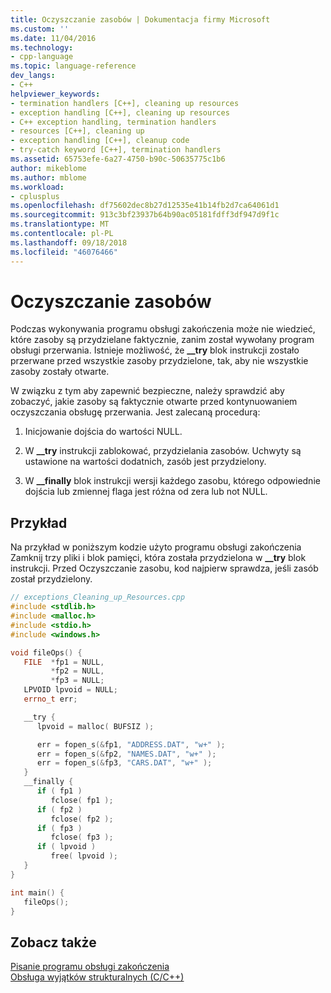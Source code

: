 ```yaml
---
title: Oczyszczanie zasobów | Dokumentacja firmy Microsoft
ms.custom: ''
ms.date: 11/04/2016
ms.technology:
- cpp-language
ms.topic: language-reference
dev_langs:
- C++
helpviewer_keywords:
- termination handlers [C++], cleaning up resources
- exception handling [C++], cleaning up resources
- C++ exception handling, termination handlers
- resources [C++], cleaning up
- exception handling [C++], cleanup code
- try-catch keyword [C++], termination handlers
ms.assetid: 65753efe-6a27-4750-b90c-50635775c1b6
author: mikeblome
ms.author: mblome
ms.workload:
- cplusplus
ms.openlocfilehash: df75602dec8b27d12535e41b14fb2d7ca64061d1
ms.sourcegitcommit: 913c3bf23937b64b90ac05181fdff3df947d9f1c
ms.translationtype: MT
ms.contentlocale: pl-PL
ms.lasthandoff: 09/18/2018
ms.locfileid: "46076466"
---
```

# <a name="cleaning-up-resources"></a>Oczyszczanie zasobów

Podczas wykonywania programu obsługi zakończenia może nie wiedzieć, które zasoby są przydzielane faktycznie, zanim został wywołany program obsługi przerwania. Istnieje możliwość, że **__try** blok instrukcji zostało przerwane przed wszystkie zasoby przydzielone, tak, aby nie wszystkie zasoby zostały otwarte.

W związku z tym aby zapewnić bezpieczne, należy sprawdzić aby zobaczyć, jakie zasoby są faktycznie otwarte przed kontynuowaniem oczyszczania obsługę przerwania. Jest zalecaną procedurą:

1. Inicjowanie dojścia do wartości NULL.

1. W **__try** instrukcji zablokować, przydzielania zasobów. Uchwyty są ustawione na wartości dodatnich, zasób jest przydzielony.

1. W **__finally** blok instrukcji wersji każdego zasobu, którego odpowiednie dojścia lub zmiennej flaga jest różna od zera lub not NULL.

## <a name="example"></a>Przykład

Na przykład w poniższym kodzie użyto programu obsługi zakończenia Zamknij trzy pliki i blok pamięci, która została przydzielona w **__try** blok instrukcji. Przed Oczyszczanie zasobu, kod najpierw sprawdza, jeśli zasób został przydzielony.

```cpp
// exceptions_Cleaning_up_Resources.cpp
#include <stdlib.h>
#include <malloc.h>
#include <stdio.h>
#include <windows.h>

void fileOps() {
   FILE  *fp1 = NULL,
         *fp2 = NULL,
         *fp3 = NULL;
   LPVOID lpvoid = NULL;
   errno_t err;

   __try {
      lpvoid = malloc( BUFSIZ );

      err = fopen_s(&fp1, "ADDRESS.DAT", "w+" );
      err = fopen_s(&fp2, "NAMES.DAT", "w+" );
      err = fopen_s(&fp3, "CARS.DAT", "w+" );
   }
   __finally {
      if ( fp1 )
         fclose( fp1 );
      if ( fp2 )
         fclose( fp2 );
      if ( fp3 )
         fclose( fp3 );
      if ( lpvoid )
         free( lpvoid );
   }
}

int main() {
   fileOps();
}
```

## <a name="see-also"></a>Zobacz także

[Pisanie programu obsługi zakończenia](../cpp/writing-a-termination-handler.md)<br/>
[Obsługa wyjątków strukturalnych (C/C++)](../cpp/structured-exception-handling-c-cpp.md)